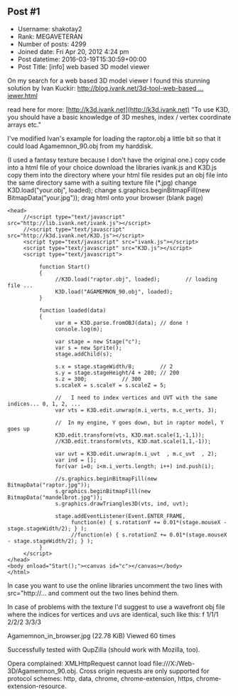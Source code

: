 ## Post #1
- Username: shakotay2
- Rank: MEGAVETERAN
- Number of posts: 4299
- Joined date: Fri Apr 20, 2012 4:24 pm
- Post datetime: 2016-03-19T15:30:59+00:00
- Post Title: [info] web based 3D model viewer

On my search for a web based 3D model viewer I found this stunning solution by Ivan Kuckir:
[http://blog.ivank.net/3d-tool-web-based ... iewer.html](http://blog.ivank.net/3d-tool-web-based-3d-model-viewer.html)

read here for more: [http://k3d.ivank.net](http://k3d.ivank.net)
"To use K3D, you should have a basic knowledge of 3D meshes, index / vertex coordinate arrays etc."

I've modified Ivan's example for loading the raptor.obj a little bit
so that it could load Agamemnon_90.obj from my harddisk.

(I used a fantasy texture because I don't have the original one.)
copy code into a html file of your choice
download the libraries ivank.js and K3D.js
copy them into the directory where your html file resides
put an obj file into the same directory
same with a suiting texture file (*.jpg)
change K3D.load("your.obj", loaded);
change s.graphics.beginBitmapFill(new BitmapData("your.jpg"));
drag html onto your browser (blank page)

```
<head>
     //<script type="text/javascript" src="http://lib.ivank.net/ivank.js"></script>
     //<script type="text/javascript" src="http://k3d.ivank.net/K3D.js"></script>
     <script type="text/javascript" src="ivank.js"></script>
     <script type="text/javascript" src="K3D.js"></script>
     <script type="text/javascript">
          
          function Start()
          {
               //K3D.load("raptor.obj", loaded);		// loading file ...
               K3D.load("AGAMEMNON_90.obj", loaded);
          }
          
          function loaded(data)
          {
               var m = K3D.parse.fromOBJ(data);	// done !
               console.log(m);
               
               var stage = new Stage("c");  
               var s = new Sprite(); 
               stage.addChild(s);
               
               s.x = stage.stageWidth/8;        // 2
               s.y = stage.stageHeight/4 + 280; // 200
               s.z = 300;			// 300
               s.scaleX = s.scaleY = s.scaleZ = 5;
               
               //	I need to index vertices and UVT with the same indices... 0, 1, 2, ...
               var vts = K3D.edit.unwrap(m.i_verts, m.c_verts, 3);
               
               //  In my engine, Y goes down, but in raptor model, Y goes up
               K3D.edit.transform(vts, K3D.mat.scale(1,-1,1));	
               //K3D.edit.transform(vts, K3D.mat.scale(1,1,-1));	

               var uvt = K3D.edit.unwrap(m.i_uvt  , m.c_uvt  , 2);
               var ind = [];
               for(var i=0; i<m.i_verts.length; i++) ind.push(i);
               
               //s.graphics.beginBitmapFill(new BitmapData("raptor.jpg"));
               s.graphics.beginBitmapFill(new BitmapData("mandelbrot.jpg"));
               s.graphics.drawTriangles3D(vts, ind, uvt);
               
               stage.addEventListener(Event.ENTER_FRAME, 
                    function(e) { s.rotationY += 0.01*(stage.mouseX - stage.stageWidth/2); } );
                    //function(e) { s.rotationZ += 0.01*(stage.mouseX - stage.stageWidth/2); } );
          }
     </script>
</head>
<body onload="Start();"><canvas id="c"></canvas></body>
</html>
```

In case you want to use the online libraries uncomment the two lines with src="http://...
and comment out the two lines behind them.

In case of problems with the texture I'd suggest to use a wavefront obj file
where the indices for vertices and uvs are identical, such like this:
f 1/1/1 2/2/2 3/3/3



Agamemnon_in_browser.jpg (22.78 KiB) Viewed 60 times


Successfully tested wiith QupZilla (should work with Mozilla, too).

Opera complained: XMLHttpRequest cannot load file:///X:/Web-3D/Agamemnon_90.obj. 
Cross origin requests are only supported for protocol schemes: 
http, data, chrome, chrome-extension, https, chrome-extension-resource.

